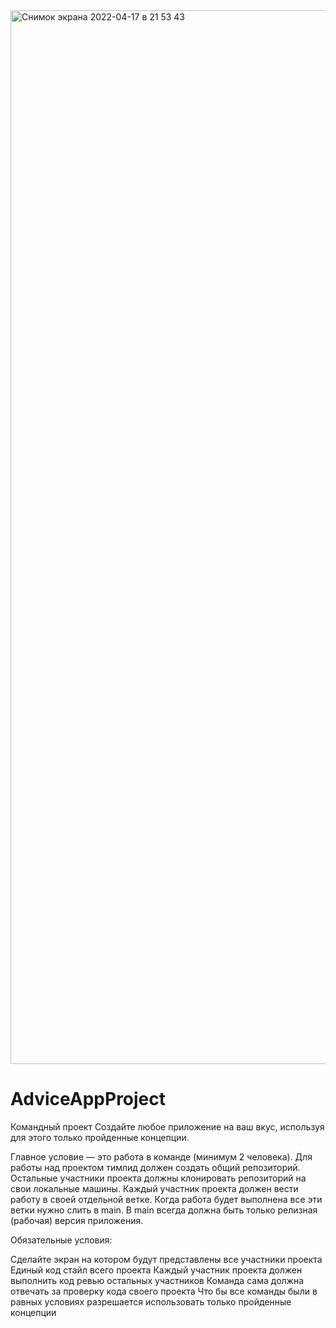 <img width="1686" alt="Снимок экрана 2022-04-17 в 21 53 43" src="https://user-images.githubusercontent.com/62894376/163724516-3857dcbf-a805-4b52-8236-3e8059b59e76.png">

# AdviceAppProject

Командный проект
Создайте любое приложение на ваш вкус, используя для этого только пройденные концепции. 

Главное условие — это работа в команде (минимум 2 человека). 
Для работы над проектом тимлид должен создать общий репозиторий. 
Остальные участники проекта должны клонировать репозиторий на свои локальные машины. 
Каждый участник проекта должен вести работу в своей отдельной ветке. 
Когда работа будет выполнена все эти ветки нужно слить в main. 
В main всегда должна быть только релизная (рабочая) версия приложения.
 
Обязательные условия:
 
Сделайте экран на котором будут представлены все участники проекта
Единый код стайл всего проекта
Каждый участник проекта должен выполнить код ревью остальных участников
Команда сама должна отвечать за проверку кода своего проекта
Что бы все команды были в равных условиях разрешается использовать только пройденные концепции
